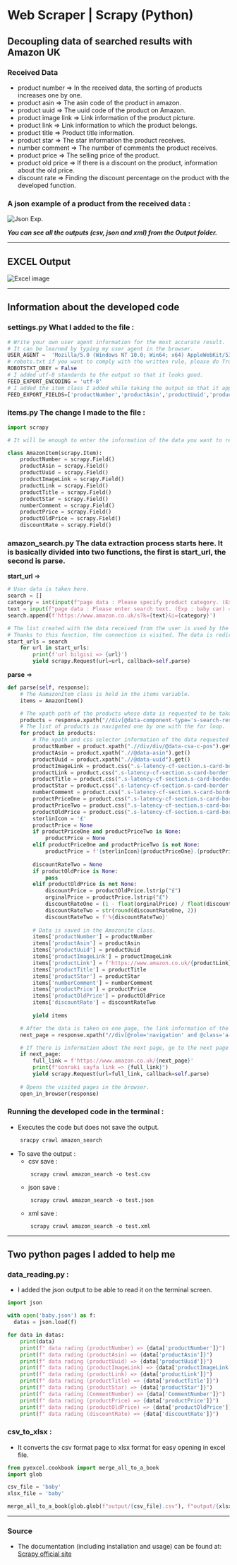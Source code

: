 # Web Scraper | Scrapy (Python)

## Decoupling data of searched results with Amazon UK

### Received Data

*   product number => In the received data, the sorting of products increases one by one.
*   product asin => The asin code of the product in amazon.
*   product uuid => The uuid code of the product on Amazon.
*   product image link => Link information of the product picture.
*   product link => Link information to which the product belongs.
*   product title => Product title information.
*   product star => The star information the product receives.
*   number comment => The number of comments the product receives.
*   product price => The selling price of the product.
*   product old price => If there is a discount on the product, information about the old price.
*   discount rate => Finding the discount percentage on the product with the developed function.

### A json example of a product from the received data :

![Json Exp.](assets/jsonexp.png)

***You can see all the outputs (csv, json and xml) from the Output folder.***

***

## EXCEL Output

![Excel image](assets/output_excel.png)

***

## Information about the developed code

### **settings.py** What I added to the file :

```python
# Write your own user agent information for the most accurate result.
# It can be learned by typing my user agent in the browser.
USER_AGENT =  'Mozilla/5.0 (Windows NT 10.0; Win64; x64) AppleWebKit/537.36 (KHTML, like Gecko) Chrome/93.0.4577.82 Safari/537.36'
# robots.txt if you want to comply with the written rule, please do True, if you want not to comply, do False.
ROBOTSTXT_OBEY = False
# I added utf-8 standards to the output so that it looks good.
FEED_EXPORT_ENCODING = 'utf-8'
# I added the item class I added while taking the output so that it appears in the order I want.
FEED_EXPORT_FIELDS=['productNumber','productAsin','productUuid','productImageLink','productLink','productTitle','productStar','numberComment','productPrice','productOldPrice','discountRate']
```

### **items.py** The change I made to the file :

```python
import scrapy

# It will be enough to enter the information of the data you want to receive.

class AmazonItem(scrapy.Item):
    productNumber = scrapy.Field()
    productAsin = scrapy.Field()
    productUuid = scrapy.Field()
    productImageLink = scrapy.Field()
    productLink = scrapy.Field()
    productTitle = scrapy.Field()
    productStar = scrapy.Field()
    numberComment = scrapy.Field()
    productPrice = scrapy.Field()
    productOldPrice = scrapy.Field()
    discountRate = scrapy.Field()
```

### **amazon_search.py** The data extraction process starts here. It is basically divided into two functions, the first is start_url, the second is parse.

**start_url** =>

```python
# User data is taken here.
search = []
category = int(input(f"page data : Please specify product category. (Exp: (Enter :) ) => All category) => "))
text = input(f"page data : Please enter search text. (Exp : baby car) => ")
search.append(f'https://www.amazon.co.uk/s?k={text}&i={category}')

# The list created with the data received from the user is used by the following function.
# Thanks to this function, the connection is visited. The data is redirected to the parse function for the extraction process.
start_urls = search
    for url in start_urls:
        print(f'url bilgisi => {url}')
        yield scrapy.Request(url=url, callback=self.parse)

```

**parse** =>

```python
def parse(self, response):
    # The AamazonItem class is held in the items variable.
    items = AmazonItem()

    # The xpath path of the products whose data is requested to be taken within the page is kept here. As an output, the class returns.
    products = response.xpath("//div[@data-component-type='s-search-result']")
    # The list of products is navigated one by one with the for loop.
    for product in products:
        # The xpath and css selector information of the data requested to be retrieved are written here.
        productNumber = product.xpath(".//div/div/@data-csa-c-pos").get()
        productAsin = product.xpath(".//@data-asin").get()
        productUuid = product.xpath(".//@data-uuid").get()
        productImageLink = product.css(".s-latency-cf-section.s-card-border .s-image-square-aspect .s-image").css('::attr(src)').get()
        productLink = product.css(".s-latency-cf-section.s-card-border .s-height-equalized > span > a").css("::attr(href)").get()     
        productTitle = product.css(".s-latency-cf-section.s-card-border h2.a-size-mini").css("::text").get()
        productStar = product.css(".s-latency-cf-section.s-card-border .aok-align-bottom > span").css("::text").get()
        numberComment = product.css(".s-latency-cf-section.s-card-border .s-link-style .s-underline-text").css("::text").get()
        productPriceOne = product.css(".s-latency-cf-section.s-card-border .a-price-whole").css("::text").get()
        productPriceTwo = product.css(".s-latency-cf-section.s-card-border .a-price-fraction").css("::text").get()
        productOldPrice = product.css(".s-latency-cf-section.s-card-border .a-text-price .a-offscreen").css("::text").get()
        sterlinIcon = '£'
        productPrice = None
        if productPriceOne and productPriceTwo is None:
            productPrice = None
        elif productPriceOne and productPriceTwo is not None:
            productPrice = f'{sterlinIcon}{productPriceOne}.{productPriceTwo}'
        
        discountRateTwo = None
        if productOldPrice is None:
            pass
        elif productOldPrice is not None:
            discountPrice = productOldPrice.lstrip("£")
            orginalPrice = productPrice.lstrip("£")
            discountRateOne = (1 - float(orginalPrice) / float(discountPrice)) * 100
            discountRateTwo = str(round(discountRateOne, 2))
            discountRateTwo = f'%{discountRateTwo}'
        
        # Data is saved in the Amazonite class.
        items['productNumber'] = productNumber
        items['productAsin'] = productAsin
        items['productUuid'] = productUuid
        items['productImageLink'] = productImageLink
        items['productLink'] = f'https://www.amazon.co.uk/{productLink}'
        items['productTitle'] = productTitle
        items['productStar'] = productStar
        items['numberComment'] = numberComment
        items['productPrice'] = productPrice
        items['productOldPrice'] = productOldPrice
        items['discountRate'] = discountRateTwo
        
        yield items 

    # After the data is taken on one page, the link information of the next page is retrieved using the xpath selector.               
    next_page = response.xpath("//div[@role='navigation' and @class='a-section a-text-center s-pagination-container']/span[@class='s-pagination-strip']/a[@class='s-pagination-item s-pagination-next s-pagination-button s-pagination-separator']/@href").get()

    # If there is information about the next page, go to the next page and run the parse function again. If there is no link information, the code stops.   
    if next_page:
        full_link = f'https://www.amazon.co.uk/{next_page}'
        print(f"sonraki sayfa link => {full_link}")
        yield scrapy.Request(url=full_link, callback=self.parse)
    
    # Opens the visited pages in the browser.
    open_in_browser(response)
```

### Running the developed code in the terminal :

*   Executes the code but does not save the output.

```cmd
    sracpy crawl amazon_search
```

*   To save the output :
    *   csv save :
    ```terminal
        scrapy crawl amazon_search -o test.csv
    ```
    *   json save :
    ```terminal
        scrapy crawl amazon_search -o test.json
    ```
    *   xml save :
    ```terminal
        scrapy crawl amazon_search -o test.xml
    ```

***

## Two python pages I added to help me

### **data_reading.py** :
* I added the json output to be able to read it on the terminal screen.

```python
import json

with open('baby.json') as f:
  datas = json.load(f)

for data in datas:
    print(data)
    print(f" data rading (productNumber) => {data['productNumber']}")
    print(f" data rading (productAsin) => {data['productAsin']}")
    print(f" data rading (productUuid) => {data['productUuid']}")
    print(f" data rading (productImageLink) => {data['productImageLink']}")
    print(f" data rading (productLink) => {data['productLink']}")
    print(f" data rading (productTitle) => {data['productTitle']}")
    print(f" data rading (productStar) => {data['productStar']}")
    print(f" data rading (CommentNumber) => {data['CommentNumber']}")
    print(f" data rading (productPrice) => {data['productPrice']}")
    print(f" data rading (productOldPrice) => {data['productOldPrice']}")
    print(f" data rading (discountRate) => {data['discountRate']}") 
```

### **csv_to_xlsx** : 
* It converts the csv format page to xlsx format for easy opening in excel file.

```python
from pyexcel.cookbook import merge_all_to_a_book
import glob

csv_file = 'baby'
xlsx_file = 'baby'

merge_all_to_a_book(glob.glob(f"output/{csv_file}.csv"), f"output/{xlsx_file}.xlsx")
```

***

### Source

*   The documentation (including installation and usage) can be found at:  [Scrapy official site](https://docs.scrapy.org/en/latest/)
